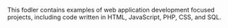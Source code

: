 This fodler contains examples of web application development focused projects, including code written in HTML, JavaScript, PHP, CSS, and SQL.